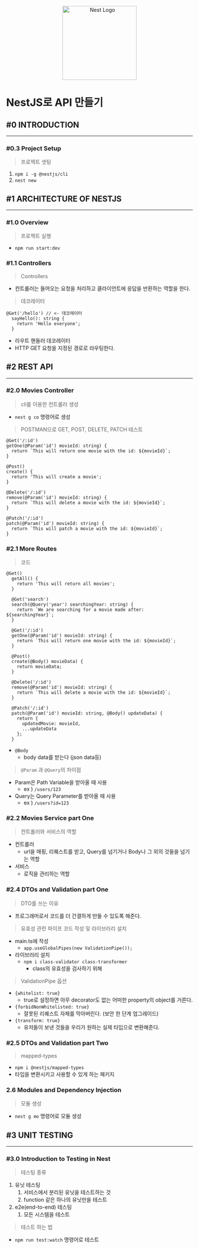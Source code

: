 <p align="center">
  <a href="http://nestjs.com/" target="blank"><img src="https://nestjs.com/img/logo-small.svg" width="200" alt="Nest Logo" /></a>
</p>

[circleci-image]: https://img.shields.io/circleci/build/github/nestjs/nest/master?token=abc123def456
[circleci-url]: https://circleci.com/gh/nestjs/nest

# NestJS로 API 만들기
## #0 INTRODUCTION
------------------
### #0.3 Project Setup

> 프로젝트 셋팅
> 
1. `npm i -g @nestjs/cli`
2. `nest new`
## #1 ARCHITECTURE OF NESTJS
------------------

### #1.0 Overview

> 프로젝트 실행
> 
- `npm run start:dev`

### #1.1 Controllers

> Controllers
> 
- 컨트롤러는 들어오는 요청을 처리하고 클라이언트에 응답을 반환하는 역할을 한다.

> 데코레이터
> 

```tsx
@Get('/hello') // <- 데코레이터
  sayHello(): string {
    return 'Hello everyone';
  }
```

- 라우트 핸들러 데코레이터
- HTTP GET 요청을 지정된 경로로 라우팅한다.

## #2 REST API
------------------

### #2.0 Movies Controller

> cli를 이용한 컨트롤러 생성
> 
- `nest g co` 명령어로 생성

> POSTMAN으로 GET, POST, DELETE, PATCH 테스트
> 

```tsx
@Get('/:id')
getOne(@Param('id') movieId: string) {
  return `This will return one movie with the id: ${movieId}`;
}

@Post()
create() {
  return 'This will create a movie';
}

@Delete('/:id')
remove(@Param('id') movieId: string) {
  return `This will delete a movie with the id: ${movieId}`;
}

@Patch('/:id')
patch(@Param('id') movieId: string) {
  return `This will patch a movie with the id: ${movieId}`;
}
```

### #2.1 More Routes

> 코드
> 

```tsx
@Get()
  getAll() {
    return 'This will return all movies';
  }

  @Get('search')
  search(@Query('year') searchingYear: string) {
    return `We are searching for a movie made after: ${searchingYear}`;
  }

  @Get('/:id')
  getOne(@Param('id') movieId: string) {
    return `This will return one movie with the id: ${movieId}`;
  }

  @Post()
  create(@Body() movieData) {
    return movieData;
  }

  @Delete('/:id')
  remove(@Param('id') movieId: string) {
    return `This will delete a movie with the id: ${movieId}`;
  }

  @Patch('/:id')
  patch(@Param('id') movieId: string, @Body() updateData) {
    return {
      updatedMovie: movieId,
      ...updateData
    };
  }
```

- `@Body`
    - body data를 받는다 (json data등)

> `@Param` 과 `@Query`의 차이점
> 
- Param은 Path Variable을 받아올 때 사용
    - ex ) `/users/123`
- Query는 Query Parameter를 받아올 때 사용
    - ex ) `/users?id=123`

### #2.2 Movies Service part One

> 컨트롤러와 서비스의 역할
> 
- 컨트롤러
    - url을 매핑, 리퀘스트를 받고, Query를 넘기거나 Body나 그 외의 것들을 넘기는 역할
- 서비스
    - 로직을 관리하는 역할

### #2.4 DTOs and Validation part One

> DTO를 쓰는 이유
> 
- 프로그래머로서 코드를 더 간결하게 만들 수 있도록 해준다.

> 유효성 관련 파이프 코드 작성 및 라이브러리 설치
> 
- main.ts에 작성
    - `app.useGlobalPipes(new ValidationPipe());`
- 라이브러리 설치
    - `npm i class-validator class-transformer`
        - class의 유효성을 검사하기 위해

> ValidationPipe 옵션
> 
- `{whitelist: true}`
    - true로 설정하면 아무 decorator도 없는 어떠한 property의 object를 거른다.
- `{forbidNonWhitelisted: true}`
    - 잘못된 리퀘스트 자체를 막아버린다. (보안 한 단계 업그레이드)
- `{transform: true}`
    - 유저들이 보낸 것들을 우리가 원하는 실제 타입으로 변환해준다.

### #2.5 DTOs and Validation part Two

> mapped-types
> 
- `npm i @nestjs/mapped-types`
- 타입을 변환시키고 사용할 수 있게 하는 패키지

### 2.6 Modules and Dependency Injection

> 모듈 생성
> 
- `nest g mo` 명령어로 모듈 생성

## #3 UNIT TESTING
------------------

### #3.0 Introduction to Testing in Nest

> 테스팅 종류
> 
1. 유닛 테스팅
    1. 서비스에서 분리된 유닛을 테스트하는 것
    2. function 같은 하나의 유닛만을 테스트
2. e2e(end-to-end) 테스팅
    1. 모든 시스템을 테스트
> 테스트 하는 법
> 
- `npm run test:watch` 명령어로 테스트



